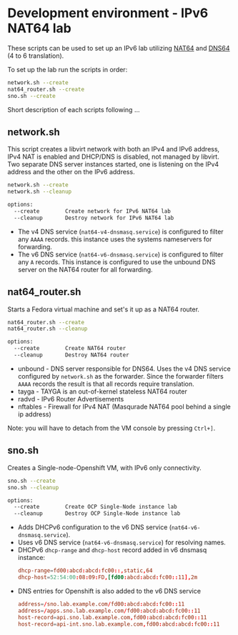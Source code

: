 Development environment - IPv6 NAT64 lab
========================================

These scripts can be used to set up an IPv6 lab utilizing [NAT64](https://en.wikipedia.org/wiki/IPv6_transition_mechanism#NAT64) and [DNS64](https://en.wikipedia.org/wiki/IPv6_transition_mechanism#DNS64) (4 to 6 translation).

To set up the lab run the scripts in order:
```bash
network.sh --create
nat64_router.sh --create
sno.sh --create
```

Short description of each scripts following ...

network.sh
----------

This script creates a libvirt network with both an IPv4 and IPv6 address, IPv4
NAT is enabled and DHCP/DNS is disabled, not managed by libvirt. Two separate
DNS server instances started, one is listening on the IPv4 address and the
other on the IPv6 address.


```bash
network.sh --create
network.sh --cleanup

options:
  --create        Create network for IPv6 NAT64 lab
  --cleanup       Destroy network for IPv6 NAT64 lab
```

* The v4 DNS service (`nat64-v4-dnsmasq.service`) is configured to filter
  any `AAAA` records. this instance uses the systems nameservers for
  forwarding.
* The v6 DNS service (`nat64-v6-dnsmasq.service`) is configured to filter
  any `A` records. This instance is configured to use the unbound DNS server
  on the NAT64 router for all forwarding.


nat64_router.sh
---------------

Starts a Fedora virtual machine and set's it up as a NAT64 router.

```bash
nat64_router.sh --create
nat64_router.sh --cleanup

options:
  --create        Create NAT64 router
  --cleanup       Destroy NAT64 router
```

* unbound - DNS server responsible for DNS64. Uses the v4 DNS service
  configured by `network.sh` as the forwarder. Since the forwarder filters
  `AAAA` records the result is that all records require translation.
* tayga - TAYGA is an out-of-kernel stateless NAT64 router
* radvd - IPv6 Router Advertisements
* nftables - Firewall for IPv4 NAT (Masqurade NAT64 pool behind a single ip
  address)

Note: you will have to detach from the VM console by pressing `Ctrl+]`.


sno.sh
------

Creates a Single-node-Openshift VM, with IPv6 only connectivity.

```bash
sno.sh --create
sno.sh --cleanup

options:
  --create        Create OCP Single-Node instance lab
  --cleanup       Destroy OCP Single-Node instance lab
```

* Adds DHCPv6 configuration to the v6 DNS service
  (`nat64-v6-dnsmasq.service`).
* Uses v6 DNS service (`nat64-v6-dnsmasq.service`) for resolving names.
* DHCPv6 `dhcp-range` and `dhcp-host` record added in v6 dnsmasq instance:
  ```conf
  dhcp-range=fd00:abcd:abcd:fc00::,static,64
  dhcp-host=52:54:00:08:09:FD,[fd00:abcd:abcd:fc00::11],2m
  ```
* DNS entries for Openshift is also added to the v6 DNS service
  ```conf
  address=/sno.lab.example.com/fd00:abcd:abcd:fc00::11
  address=/apps.sno.lab.example.com/fd00:abcd:abcd:fc00::11
  host-record=api.sno.lab.example.com,fd00:abcd:abcd:fc00::11
  host-record=api-int.sno.lab.example.com,fd00:abcd:abcd:fc00::11
  ```
